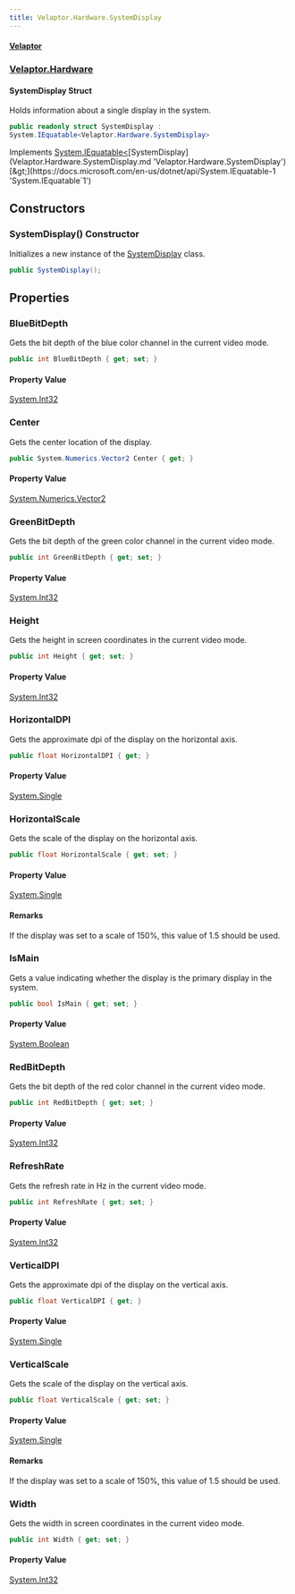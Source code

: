```yaml
---
title: Velaptor.Hardware.SystemDisplay
---
```


#### [Velaptor](Namespaces.md 'Velaptor Namespaces')
### [Velaptor.Hardware](Velaptor.Hardware.md 'Velaptor.Hardware')

#### SystemDisplay Struct

Holds information about a single display in the system.

```csharp
public readonly struct SystemDisplay :
System.IEquatable<Velaptor.Hardware.SystemDisplay>
```

Implements [System.IEquatable&lt;](https://docs.microsoft.com/en-us/dotnet/api/System.IEquatable-1 'System.IEquatable`1')[SystemDisplay](Velaptor.Hardware.SystemDisplay.md 'Velaptor.Hardware.SystemDisplay')[&gt;](https://docs.microsoft.com/en-us/dotnet/api/System.IEquatable-1 'System.IEquatable`1')
## Constructors

<a name='Velaptor.Hardware.SystemDisplay.SystemDisplay()'></a>

### SystemDisplay() Constructor

Initializes a new instance of the [SystemDisplay](Velaptor.Hardware.SystemDisplay.md 'Velaptor.Hardware.SystemDisplay') class.

```csharp
public SystemDisplay();
```
## Properties

<a name='Velaptor.Hardware.SystemDisplay.BlueBitDepth'></a>

### BlueBitDepth 

Gets the bit depth of the blue color channel in the current video mode.

```csharp
public int BlueBitDepth { get; set; }
```

#### Property Value
[System.Int32](https://docs.microsoft.com/en-us/dotnet/api/System.Int32 'System.Int32')

<a name='Velaptor.Hardware.SystemDisplay.Center'></a>

### Center 

Gets the center location of the display.

```csharp
public System.Numerics.Vector2 Center { get; }
```

#### Property Value
[System.Numerics.Vector2](https://docs.microsoft.com/en-us/dotnet/api/System.Numerics.Vector2 'System.Numerics.Vector2')

<a name='Velaptor.Hardware.SystemDisplay.GreenBitDepth'></a>

### GreenBitDepth 

Gets the bit depth of the green color channel in the current video mode.

```csharp
public int GreenBitDepth { get; set; }
```

#### Property Value
[System.Int32](https://docs.microsoft.com/en-us/dotnet/api/System.Int32 'System.Int32')

<a name='Velaptor.Hardware.SystemDisplay.Height'></a>

### Height 

Gets the height in screen coordinates in the current video mode.

```csharp
public int Height { get; set; }
```

#### Property Value
[System.Int32](https://docs.microsoft.com/en-us/dotnet/api/System.Int32 'System.Int32')

<a name='Velaptor.Hardware.SystemDisplay.HorizontalDPI'></a>

### HorizontalDPI 

Gets the approximate dpi of the display on the horizontal axis.

```csharp
public float HorizontalDPI { get; }
```

#### Property Value
[System.Single](https://docs.microsoft.com/en-us/dotnet/api/System.Single 'System.Single')

<a name='Velaptor.Hardware.SystemDisplay.HorizontalScale'></a>

### HorizontalScale 

Gets the scale of the display on the horizontal axis.

```csharp
public float HorizontalScale { get; set; }
```

#### Property Value
[System.Single](https://docs.microsoft.com/en-us/dotnet/api/System.Single 'System.Single')

#### Remarks
If the display was set to a scale of 150%, this value of 1.5 should be used.

<a name='Velaptor.Hardware.SystemDisplay.IsMain'></a>

### IsMain 

Gets a value indicating whether the display is the primary display in the system.

```csharp
public bool IsMain { get; set; }
```

#### Property Value
[System.Boolean](https://docs.microsoft.com/en-us/dotnet/api/System.Boolean 'System.Boolean')

<a name='Velaptor.Hardware.SystemDisplay.RedBitDepth'></a>

### RedBitDepth 

Gets the bit depth of the red color channel in the current video mode.

```csharp
public int RedBitDepth { get; set; }
```

#### Property Value
[System.Int32](https://docs.microsoft.com/en-us/dotnet/api/System.Int32 'System.Int32')

<a name='Velaptor.Hardware.SystemDisplay.RefreshRate'></a>

### RefreshRate 

Gets the refresh rate in Hz in the current video mode.

```csharp
public int RefreshRate { get; set; }
```

#### Property Value
[System.Int32](https://docs.microsoft.com/en-us/dotnet/api/System.Int32 'System.Int32')

<a name='Velaptor.Hardware.SystemDisplay.VerticalDPI'></a>

### VerticalDPI 

Gets the approximate dpi of the display on the vertical axis.

```csharp
public float VerticalDPI { get; }
```

#### Property Value
[System.Single](https://docs.microsoft.com/en-us/dotnet/api/System.Single 'System.Single')

<a name='Velaptor.Hardware.SystemDisplay.VerticalScale'></a>

### VerticalScale 

Gets the scale of the display on the vertical axis.

```csharp
public float VerticalScale { get; set; }
```

#### Property Value
[System.Single](https://docs.microsoft.com/en-us/dotnet/api/System.Single 'System.Single')

#### Remarks
If the display was set to a scale of 150%, this value of 1.5 should be used.

<a name='Velaptor.Hardware.SystemDisplay.Width'></a>

### Width 

Gets the width in screen coordinates in the current video mode.

```csharp
public int Width { get; set; }
```

#### Property Value
[System.Int32](https://docs.microsoft.com/en-us/dotnet/api/System.Int32 'System.Int32')